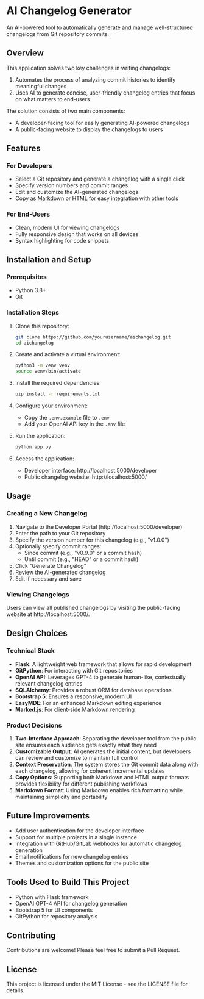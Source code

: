 # AI Changelog Generator

An AI-powered tool to automatically generate and manage well-structured changelogs from Git repository commits.

## Overview

This application solves two key challenges in writing changelogs:

1. Automates the process of analyzing commit histories to identify meaningful changes
2. Uses AI to generate concise, user-friendly changelog entries that focus on what matters to end-users

The solution consists of two main components:
- A developer-facing tool for easily generating AI-powered changelogs
- A public-facing website to display the changelogs to users

## Features

### For Developers
- Select a Git repository and generate a changelog with a single click
- Specify version numbers and commit ranges
- Edit and customize the AI-generated changelogs
- Copy as Markdown or HTML for easy integration with other tools

### For End-Users
- Clean, modern UI for viewing changelogs
- Fully responsive design that works on all devices
- Syntax highlighting for code snippets

## Installation and Setup

### Prerequisites
- Python 3.8+
- Git

### Installation Steps

1. Clone this repository:
   ```bash
   git clone https://github.com/yourusername/aichangelog.git
   cd aichangelog
   ```

2. Create and activate a virtual environment:
   ```bash
   python3 -m venv venv
   source venv/bin/activate
   ```

3. Install the required dependencies:
   ```bash
   pip install -r requirements.txt
   ```

4. Configure your environment:
   - Copy the `.env.example` file to `.env`
   - Add your OpenAI API key in the `.env` file

5. Run the application:
   ```bash
   python app.py
   ```

6. Access the application:
   - Developer interface: http://localhost:5000/developer
   - Public changelog website: http://localhost:5000/

## Usage

### Creating a New Changelog

1. Navigate to the Developer Portal (http://localhost:5000/developer)
2. Enter the path to your Git repository
3. Specify the version number for this changelog (e.g., "v1.0.0")
4. Optionally specify commit ranges:
   - Since commit (e.g., "v0.9.0" or a commit hash)
   - Until commit (e.g., "HEAD" or a commit hash)
5. Click "Generate Changelog"
6. Review the AI-generated changelog
7. Edit if necessary and save

### Viewing Changelogs

Users can view all published changelogs by visiting the public-facing website at http://localhost:5000/.

## Design Choices

### Technical Stack
- **Flask**: A lightweight web framework that allows for rapid development
- **GitPython**: For interacting with Git repositories
- **OpenAI API**: Leverages GPT-4 to generate human-like, contextually relevant changelog entries
- **SQLAlchemy**: Provides a robust ORM for database operations
- **Bootstrap 5**: Ensures a responsive, modern UI
- **EasyMDE**: For an enhanced Markdown editing experience
- **Marked.js**: For client-side Markdown rendering

### Product Decisions
1. **Two-Interface Approach**: Separating the developer tool from the public site ensures each audience gets exactly what they need
2. **Customizable Output**: AI generates the initial content, but developers can review and customize to maintain full control
3. **Context Preservation**: The system stores the Git commit data along with each changelog, allowing for coherent incremental updates
4. **Copy Options**: Supporting both Markdown and HTML output formats provides flexibility for different publishing workflows
5. **Markdown Format**: Using Markdown enables rich formatting while maintaining simplicity and portability

## Future Improvements

- Add user authentication for the developer interface
- Support for multiple projects in a single instance
- Integration with GitHub/GitLab webhooks for automatic changelog generation
- Email notifications for new changelog entries
- Themes and customization options for the public site

## Tools Used to Build This Project

- Python with Flask framework
- OpenAI GPT-4 API for changelog generation
- Bootstrap 5 for UI components
- GitPython for repository analysis

## Contributing

Contributions are welcome! Please feel free to submit a Pull Request.

## License

This project is licensed under the MIT License - see the LICENSE file for details.
